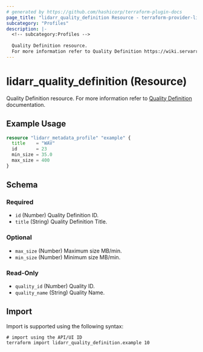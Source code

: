 ```yaml
---
# generated by https://github.com/hashicorp/terraform-plugin-docs
page_title: "lidarr_quality_definition Resource - terraform-provider-lidarr"
subcategory: "Profiles"
description: |-
  <!-- subcategory:Profiles -->
  
  Quality Definition resource.
  For more information refer to Quality Definition https://wiki.servarr.com/lidarr/settings#quality-1 documentation.
---
```


# lidarr_quality_definition (Resource)

<!-- subcategory:Profiles -->
Quality Definition resource.
For more information refer to [Quality Definition](https://wiki.servarr.com/lidarr/settings#quality-1) documentation.

## Example Usage

```terraform
resource "lidarr_metadata_profile" "example" {
  title    = "WAV"
  id       = 23
  min_size = 35.0
  max_size = 400
}
```

<!-- schema generated by tfplugindocs -->
## Schema

### Required

- `id` (Number) Quality Definition ID.
- `title` (String) Quality Definition Title.

### Optional

- `max_size` (Number) Maximum size MB/min.
- `min_size` (Number) Minimum size MB/min.

### Read-Only

- `quality_id` (Number) Quality ID.
- `quality_name` (String) Quality Name.

## Import

Import is supported using the following syntax:

```shell
# import using the API/UI ID
terraform import lidarr_quality_definition.example 10
```
